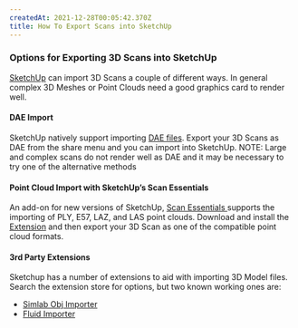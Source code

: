 ```yaml
---
createdAt: 2021-12-28T00:05:42.370Z
title: How To Export Scans into SketchUp
---
```


### Options for Exporting 3D Scans into SketchUp

[SketchUp](https://www.sketchup.com/) can import 3D Scans a couple of different ways. In general complex 3D Meshes or Point Clouds need a good graphics card to render well.

#### DAE Import
SketchUp natively support importing [DAE files](https://help.sketchup.com/en/sketchup/importing-and-exporting-collada-files#:~:text=Importing%20a%20COLLADA%20file,-To%20import%20a&text=Select%20File%20%3E%20Import.,list%20in%20the%20lower%20right.). Export your 3D Scans as DAE from the share menu and you can import into SketchUp. NOTE: Large and complex scans do not render well as DAE and it may be necessary to try one of the alternative methods

#### Point Cloud Import with SketchUp’s Scan Essentials
An add-on for new versions of SketchUp, [Scan Essentials ](https://blog.sketchup.com/article/turn-point-clouds-into-3d-models-with-scan-essentials)supports the importing of  PLY, E57, LAZ, and LAS point clouds. Download and install the [Extension](https://extensions.sketchup.com/extension/e51d2e99-5dae-4541-9d39-c3eb3a7d729b/trimble-scan-essentials-for-sketch-up) and then export your 3D Scan as one of the compatible point cloud formats.

#### 3rd Party Extensions
Sketchup has a number of extensions to aid with importing 3D Model files. Search the extension store for options, but two known working ones are:
* [Simlab Obj Importer](https://www.simlab-soft.com/3d-plugins/OBJ_Importer_For_Sketchup-main.aspx?locale=en)
* [Fluid Importer](https://www.fluidinteractive.com/products/sketchup-extensions/fluidimporter/)